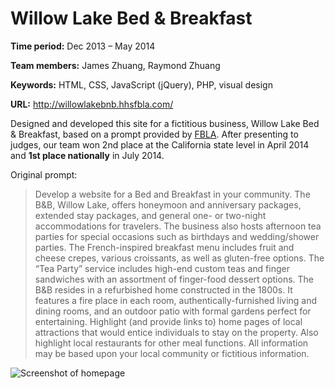 # Willow Lake Bed & Breakfast

**Time period:** Dec 2013 – May 2014

**Team members:** James Zhuang, Raymond Zhuang

**Keywords:** HTML, CSS, JavaScript (jQuery), PHP, visual design

**URL:** <http://willowlakebnb.hhsfbla.com/>

Designed and developed this site for a fictitious business, Willow Lake Bed & Breakfast, based on a prompt provided by [FBLA](https://www.fbla-pbl.org/fbla/competitive-events/). After presenting to judges, our team won 2nd place at the California state level in April 2014 and **1st place nationally** in July 2014.

Original prompt:
> Develop a website for a Bed and Breakfast in your community. The B&B, Willow Lake, offers honeymoon and anniversary packages, extended stay packages, and general one- or two-night accommodations for travelers. The business also hosts afternoon tea parties for special occasions such as birthdays and wedding/shower parties. The French-inspired breakfast menu includes fruit and cheese crepes, various croissants, as well as gluten-free options. The “Tea Party” service includes high-end custom teas and finger sandwiches with an assortment of finger-food dessert options. The B&B resides in a refurbished home constructed in the 1800s. It features a fire place in each room, authentically-furnished living and dining rooms, and an outdoor patio with formal gardens perfect for entertaining. Highlight (and provide links to) home pages of local attractions that would entice individuals to stay on the property. Also highlight local restaurants for other meal functions. All information may be based upon your local community or fictitious information.


![Screenshot of homepage](home.png)

